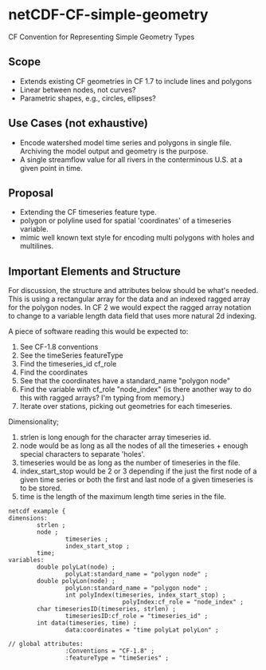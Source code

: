 # netCDF-CF-simple-geometry
CF Convention for Representing Simple Geometry Types

## Scope

* Extends existing CF geometries in CF 1.7 to include lines and polygons
* Linear between nodes, not curves?
* Parametric shapes, e.g., circles, ellipses?

## Use Cases (not exhaustive)

* Encode watershed model time series and polygons in single file. Archiving the model output and geometry is the purpose.
* A single streamflow value for all rivers in the conterminous U.S. at a given point in time.

## Proposal

* Extending the CF timeseries feature type.
* polygon or polyline used for spatial 'coordinates' of a timeseries variable.
* mimic well known text style for encoding multi polygons with holes and multilines.

## Important Elements and Structure

For discussion, the structure and attributes below should be what's needed. This is using a rectangular array for the data and an indexed ragged array for the polygon nodes. In CF 2 we would expect the ragged array notation to change to a variable length data field that uses more natural 2d indexing.

A piece of software reading this would be expected to:
1) See CF-1.8 conventions
2) See the timeSeries featureType
3) Find the timeseries\_id cf\_role
4) Find the coordinates 
5) See that the coordinates have a standard\_name "polygon node"
6) Find the variable with cf_role "node\_index" (is there another way to do this with ragged arrays? I'm typing from memory.)
7) Iterate over stations, picking out geometries for each timeseries.

Dimensionality;
1) strlen is long enough for the character array timeseries id.
2) node would be as long as all the nodes of all the timeseries + enough special characters to separate 'holes'. 
3) timeseries would be as long as the number of timeseries in the file.
4) index_start_stop would be 2 or 3 depending if the just the first node of a given time series or both the first and last node of a given timeseries is to be stored.
5) time is the length of the maximum length time series in the file. 

```
netcdf example {
dimensions:
        strlen ;
        node ;
				timeseries ;
				index_start_stop ;
        time;
variables:
        double polyLat(node) ;
                polyLat:standard_name = "polygon node" ;
        double polyLon(node) ;
                polyLon:standard_name = "polygon node" ;
				int polyIndex(timeseries, index_start_stop) ;
								polyIndex:cf_role = "node_index" ;
        char timeseriesID(timeseries, strlen) ;
                timeseriesID:cf_role = "timeseries_id" ;
        int data(timeseries, time) ;
                data:coordinates = "time polyLat polyLon" ;

// global attributes:
                :Conventions = "CF-1.8" ;
                :featureType = "timeSeries" ;
```
